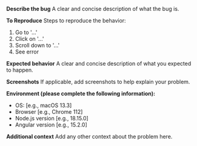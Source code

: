 **Describe the bug**
A clear and concise description of what the bug is.

**To Reproduce**
Steps to reproduce the behavior:

1. Go to '...'
2. Click on '...'
3. Scroll down to '...'
4. See error

**Expected behavior**
A clear and concise description of what you expected to happen.

**Screenshots**
If applicable, add screenshots to help explain your problem.

**Environment (please complete the following information):**

- OS: [e.g., macOS 13.3]
- Browser [e.g., Chrome 112]
- Node.js version [e.g., 18.15.0]
- Angular version [e.g., 15.2.0]

**Additional context**
Add any other context about the problem here.
